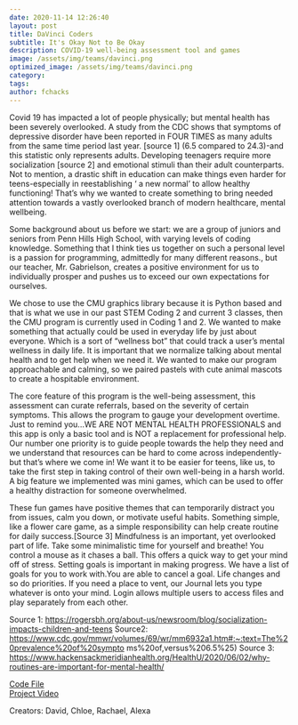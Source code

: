 ```yaml
---
date: 2020-11-14 12:26:40
layout: post
title: DaVinci Coders
subtitle: It's Okay Not to Be Okay
description: COVID-19 well-being assessment tool and games
image: /assets/img/teams/davinci.png
optimized_image: /assets/img/teams/davinci.png
category:
tags:
author: fchacks
---
```


Covid 19 has impacted a lot of people physically; but mental health has been severely overlooked. A study from the CDC shows that symptoms of depressive disorder have been reported in FOUR TIMES as many adults from the same time period last year. [source 1] (6.5 compared to 24.3)-and this statistic only represents adults. Developing teenagers require more socialization [source 2] and emotional stimuli than their adult counterparts. Not to mention, a drastic shift in education can make things even harder for teens-especially in reestablishing ‘ a new normal’ to allow healthy functioning! That’s why we wanted to create something to bring needed attention towards a vastly overlooked branch of modern healthcare, mental wellbeing.

Some background about us before we start: we are a group of juniors and seniors from Penn Hills High School, with varying levels of coding knowledge. Something that I think ties us together on such a personal level is a passion for programming, admittedly for many different reasons., but our teacher, Mr. Gabrielson, creates a positive environment for us to individually prosper and pushes us to exceed our own expectations for ourselves.

We chose to use the CMU graphics library because it is Python based and that is what we use in our past STEM Coding 2 and current 3 classes, then the CMU program is currently used in Coding 1 and 2. We wanted to make something that actually could be used in everyday life by just about everyone. Which is a sort of “wellness bot” that could track a user’s mental wellness in daily life. It is important that we normalize talking about mental health and to get help when we need it. We wanted to make our program approachable and calming, so we paired pastels with cute animal mascots to create a hospitable environment.

The core feature of this program is the well-being assessment, this assessment can curate referrals, based on the severity of certain symptoms. This allows the program to gauge your development overtime. Just to remind you...WE ARE NOT MENTAL HEALTH PROFESSIONALS and this app is only a basic tool and is NOT a replacement for professional help. Our number one priority is to guide people towards the help they need and we understand that resources can be hard to come across independently-but that’s where we come in! We want it to be easier for teens, like us, to take the first step in taking control of their own well-being in a harsh world. A big feature we implemented was mini games, which can be used to offer a healthy distraction for someone overwhelmed.

These fun games have positive themes that can temporarily distract you from issues, calm you down, or motivate useful habits. Something simple, like a flower care game, as a simple responsibility can help create routine for daily success.[Source 3] Mindfulness is an important, yet overlooked part of life. Take some minimalistic time for yourself and breathe! You control a mouse as it chases a ball. This offers a quick way to get your mind off of stress. Setting goals is important in making progress. We have a list of goals for you to work with.You are able to cancel a goal. Life changes and so do priorities. If you need a place to vent, our Journal lets you type whatever is onto your mind. Login allows multiple users to access files and play separately from each other.

Source 1: https://rogersbh.org/about-us/newsroom/blog/socialization-impacts-children-and-teens
Source2: https://www.cdc.gov/mmwr/volumes/69/wr/mm6932a1.htm#:~:text=The%20prevalence%20of%20sympto ms%20of,versus%206.5%25)
Source 3: https://www.hackensackmeridianhealth.org/HealthU/2020/06/02/why-routines-are-important-for-mental-health/


<a href="https://repl.it/@minecraftfan38/WebbedProductiveConfiguration#main.py">Code File</a><br>
<a href="https://www.loom.com/share/4211a6e938f54f488016b888b2234eb9">Project Video</a>

Creators: David, Chloe, Rachael, Alexa
